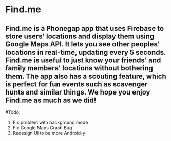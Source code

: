 # Find.me
Find.me is a Phonegap app that uses Firebase to store users' locations and display them using Google Maps API. It lets you see other peoples' locations in real-time, updating every 5 seconds. Find.me is useful to just know your friends' and family members' locations without bothering them. The app also has a scouting feature, which is perfect for fun events such as scavenger hunts and similar things. We hope you enjoy Find.me as much as we did!
-----
#Todo:

1. Fix problem with background mode
2. Fix Google Maps Crash Bug
3. Redesign UI to be more Android-y
